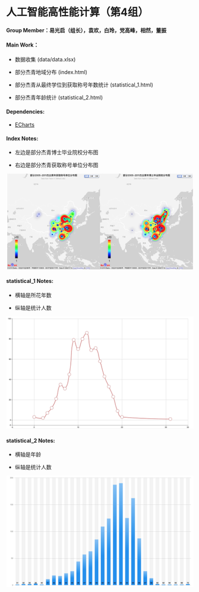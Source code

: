 # 人工智能高性能计算（第4组）

#### Group Member：易光启（组长），袁欢，白玲，党高峰，相然，董振

#### Main Work：

* 数据收集 (data/data.xlsx)

* 部分杰青地域分布 (index.html)

* 部分杰青从最终学位到获取称号年数统计 (statistical_1.html)

* 部分杰青年龄统计 (statistical_2.html)

#### Dependencies:

* [ECharts](http://echarts.baidu.com) 

#### Index Notes:

* 左边是部分杰青博士毕业院校分布图

* 右边是部分杰青获取称号单位分布图

<img src="misc/distribution.jpg" width="800">

#### statistical_1 Notes:

* 横轴是所花年数

* 纵轴是统计人数

<img src="misc/line.jpg" width="800">

#### statistical_2 Notes:

* 横轴是年龄

* 纵轴是统计人数

<img src="misc/bar.jpg" width="800">
